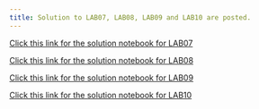 ```yaml
---
title: Solution to LAB07, LAB08, LAB09 and LAB10 are posted. 
---
```


[Click this link for the solution notebook for LAB07](http://datahub.cs.umass.edu/hub/user-redirect/git-sync?repo=https://github.com/umass-data-science/materials-fa18&subPath=solution/lab/lab07/lab07.ipynb)

[Click this link for the solution notebook for LAB08](http://datahub.cs.umass.edu/hub/user-redirect/git-sync?repo=https://github.com/umass-data-science/materials-fa18&subPath=solution/lab/lab08/lab08.ipynb)

[Click this link for the solution notebook for LAB09](http://datahub.cs.umass.edu/hub/user-redirect/git-sync?repo=https://github.com/umass-data-science/materials-fa18&subPath=solution/lab/lab09/lab09.ipynb)

[Click this link for the solution notebook for LAB10](http://datahub.cs.umass.edu/hub/user-redirect/git-sync?repo=https://github.com/umass-data-science/materials-fa18&subPath=solution/lab/lab10/lab10.ipynb)
